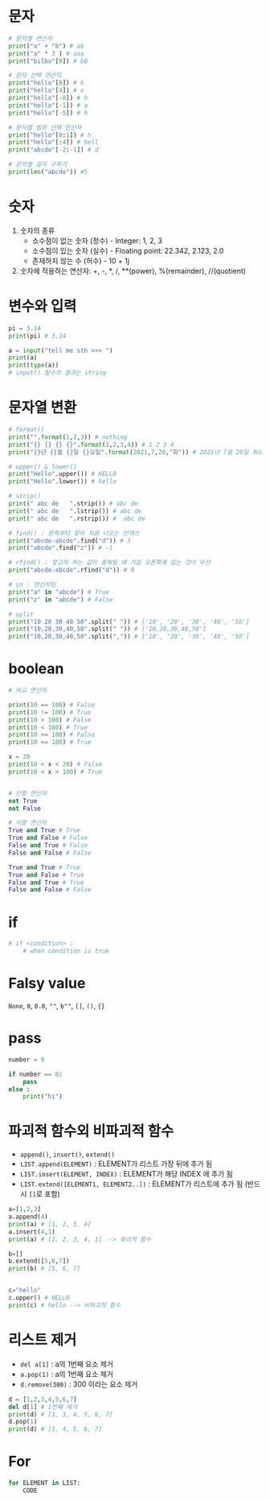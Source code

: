 # 문자

```python
# 문자열 연산자
print("a" + "b") # ab
print("a" * 3 ) # aaa
print("bilbo"[0]) # b0

# 문자 선택 연산자
print("hello"[0]) # h
print("hello"[4]) # o
print("hello"[-0]) # h
print("hello"[-1]) # o
print("hello"[-5]) # h

# 문자열 범위 선택 연산자
print("hello"[0:1]) # h
print("hello"[:4]) # hell
print("abcde"[-2:-1]) # d

# 문자열 길이 구하기
print(len("abcde")) #5
```

# 숫자

1. 숫자의 종류
   - 소수점이 없는 숫자 (정수) - Integer: 1, 2, 3
   - 소수점이 있는 숫자 (실수) - Floating point: 22.342, 2.123, 2.0
   - 존재하지 않는 수 (허수) - 10 + 1j
2. 숫자에 적용하는 연산자: +, -, \*, /, \*\*(power), %(remainder), //(quotient)

# 변수와 입력

```python
pi = 3.14
print(pi) # 3.14

a = input("tell me sth >>> ")
print(a)
print(type(a))
# input() 함수의 결과는 string
```

# 문자열 변환

```python
# format()
print("".format(1,2,3)) # nothing
print("{} {} {} {}".format(1,2,3,4)) # 1 2 3 4
print("{}년 {}월 {}일 {}요일".format(2021,7,20,"화")) # 2021년 7월 20일 화요일

# upper() & lower()
print("Hello".upper()) # HELLO
print("Hello".lower()) # hello

# strip()
print(" abc de   ".strip()) # abc de
print(" abc de   ".lstrip()) # abc de
print(" abc de   ".rstrip()) #  abc de

# find() : 왼쪽부터 찾아 처음 나오는 인덱스
print("abcde-abcde".find("d")) # 3
print("abcde".find("z")) # -1

# rfind() : 찾고자 하는 값이 중복일 때 가장 오른쪽에 있는 것이 우선
print("abcde-abcde".rfind("d")) # 9

# in : 연산자임
print("a" in "abcde") # True
print("z" in "abcde") # False

# split
print("10 20 30 40 50".split(" ")) # ['10', '20', '30', '40', '50']
print("10,20,30,40,50".split(" ")) # ['10,20,30,40,50']
print("10,20,30,40,50".split(",")) # ['10', '20', '30', '40', '50']
```

# boolean

```python
# 비교 연산자

print(10 == 100) # False
print(10 != 100) # True
print(10 > 100) # False
print(10 < 100) # True
print(10 >= 100) # False
print(10 <= 100) # True

x = 20
print(10 < x < 20) # False
print(10 < x < 100) # True


# 단항 연산자
not True
not False

# 이항 연산자
True and True # True
True and False # False
False and True # False
False and False # False

True and True # True
True and False # True
False and True # True
False and False # False
```

# if

```python
# if <condition> :
    # when condition is true
```

# Falsy value

`None`, `0`, `0.0`, `""`, `b""`, `[]`, `()`, `{}`

# pass

```python
number = 0

if number == 0:
    pass
else :
    print("hi")
```

# 파괴적 함수외 비파괴적 함수

- `append()`, `insert()`, `extend()`
- `LIST.append(ELEMENT)` : ELEMENT가 리스트 가장 뒤에 추가 됨
- `LIST.insert(ELEMENT, INDEX)` : ELEMENT가 해당 INDEX 에 추가 됨
- `LIST.extend([ELEMENT1, ELEMENT2..])` : ELEMENT가 리스트에 추가 됨 (반드시 `[]`로 포함)

```python
a=[1,2,3]
a.append(4)
print(a) # [1, 2, 3, 4]
a.insert(4,1)
print(a) # [1, 2, 3, 4, 1] --> 파괴적 함수

b=[]
b.extend([5,6,7])
print(b) # [5, 6, 7]


c="hello"
c.upper() # HELLO
print(c) # hello --> 비파괴적 함수
```

# 리스트 제거

- `del a[1]` : a의 1번째 요소 제거
- `a.pop(1)` : a의 1번째 요소 제거
- `d.remove(300)` : 300 이라는 요소 제거

```python
d = [1,2,3,4,5,6,7]
del d[1] # 1번째 제거
print(d) # [1, 3, 4, 5, 6, 7]
d.pop(1)
print(d) # [1, 4, 5, 6, 7]
```

# For

```python
for ELEMENT in LIST:
    CODE
```
